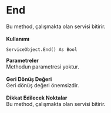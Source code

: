 # End

Bu method, çalışmakta olan servisi bitirir.\
\
**Kullanımı**

```
ServiceObject.End() As Bool
```

**Parametreler**\
Methodun parametresi yoktur.\
\
**Geri Dönüş Değeri**\
Geri dönüş değeri önemsizdir.\
\
**Dikkat Edilecek Noktalar**\
Bu method, çalışmakta olan servisi bitirir.
